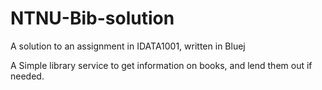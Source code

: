 # NTNU-Bib-solution
A solution to an assignment in IDATA1001, written in Bluej

A Simple library service to get information on books, and lend them out if needed.
